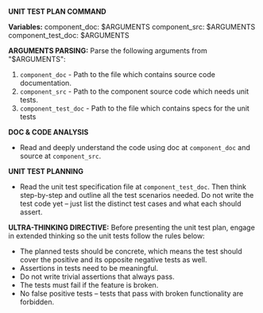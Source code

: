 **UNIT TEST PLAN COMMAND**

**Variables:**
component_doc: $ARGUMENTS
component_src: $ARGUMENTS
component_test_doc: $ARGUMENTS

**ARGUMENTS PARSING:**
Parse the following arguments from "$ARGUMENTS":
1. `component_doc` - Path to the file which contains source code documentation.
2. `component_src` - Path to the component source code which needs unit tests.
3. `component_test_doc` - Path to the file which contains specs for the unit tests

**DOC & CODE ANALYSIS**
- Read and deeply understand the code using doc at `component_doc` and source at `component_src`. 

**UNIT TEST PLANNING**
- Read the unit test specification file at `component_test_doc`. Then think step-by-step and outline all the test scenarios needed. Do not write the test code yet – just list the distinct test cases and what each should assert. 

**ULTRA-THINKING DIRECTIVE:**
Before presenting the unit test plan, engage in extended thinking so the unit tests follow the rules below:
  - The planned tests should be concrete, which means the test should cover the positive and its opposite negative tests as well.
  - Assertions in tests need to be meaningful. 
  - Do not write trivial assertions that always pass.
  - The tests must fail if the feature is broken.
  - No false positive tests – tests that pass with broken functionality are forbidden. 

